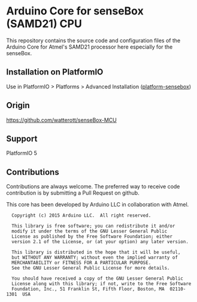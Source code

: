 # Arduino Core for senseBox (SAMD21) CPU

This repository contains the source code and configuration files of the Arduino Core
for Atmel's SAMD21 processor here especially for the senseBox.

## Installation on PlatformIO

Use in PlatformIO > Platforms > Advanced Installation ([platform-sensebox](https://github.com/Niruyi/platform-senseboxsam))

## Origin

https://github.com/watterott/senseBox-MCU

## Support

PlatformIO 5

## Contributions

Contributions are always welcome. The preferred way to receive code contribution is by submitting a 
Pull Request on github.

This core has been developed by Arduino LLC in collaboration with Atmel.

```
  Copyright (c) 2015 Arduino LLC.  All right reserved.

  This library is free software; you can redistribute it and/or
  modify it under the terms of the GNU Lesser General Public
  License as published by the Free Software Foundation; either
  version 2.1 of the License, or (at your option) any later version.

  This library is distributed in the hope that it will be useful,
  but WITHOUT ANY WARRANTY; without even the implied warranty of
  MERCHANTABILITY or FITNESS FOR A PARTICULAR PURPOSE.
  See the GNU Lesser General Public License for more details.

  You should have received a copy of the GNU Lesser General Public
  License along with this library; if not, write to the Free Software
  Foundation, Inc., 51 Franklin St, Fifth Floor, Boston, MA  02110-1301  USA
```
